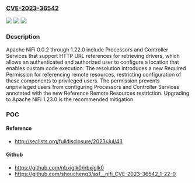 ### [CVE-2023-36542](https://cve.mitre.org/cgi-bin/cvename.cgi?name=CVE-2023-36542)
![](https://img.shields.io/static/v1?label=Product&message=Apache%20NiFi&color=blue)
![](https://img.shields.io/static/v1?label=Version&message=0.0.2%20&color=brightgreen)
![](https://img.shields.io/static/v1?label=Vulnerability&message=CWE-94%20Improper%20Control%20of%20Generation%20of%20Code%20('Code%20Injection')&color=brightgreen)

### Description

Apache NiFi 0.0.2 through 1.22.0 include Processors and Controller Services that support HTTP URL references for retrieving drivers, which allows an authenticated and authorized user to configure a location that enables custom code execution. The resolution introduces a new Required Permission for referencing remote resources, restricting configuration of these components to privileged users. The permission prevents unprivileged users from configuring Processors and Controller Services annotated with the new Reference Remote Resources restriction. Upgrading to Apache NiFi 1.23.0 is the recommended mitigation.

### POC

#### Reference
- http://seclists.org/fulldisclosure/2023/Jul/43

#### Github
- https://github.com/nbxiglk0/nbxiglk0
- https://github.com/shoucheng3/asf__nifi_CVE-2023-36542_1-22-0

